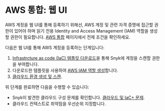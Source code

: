 # AWS 통합: 웹 UI

AWS 계정을 웹 UI를 통해 등록하기 위해선, AWS 계정 및 관련 자격 증명에 접근할 권한이 있어야 하며 읽기 전용 Identity and Access Management (IAM) 역할을 생성할 권한이 필요합니다. [AWS 통합](../) 페이지에서 전제 조건을 확인하세요.

다음은 웹 UI를 통해 AWS 계정을 등록하는 단계입니다:

1. [Infrastrcture as code (IaC) 템플릿 다운로드](step-1-download-iam-role-iac-template-web-ui.md)을 통해 Snyk에 계정을 스캔할 권한을 부여합니다.
2. 다운로드한 템플릿을 사용하여 [AWS IAM 역할 생성](step-2-create-the-snyk-iam-role.md)합니다.
3. [클라우드 환경 생성 및 스캔](step-3-create-and-scan-a-snyk-cloud-environment-web-ui.md).

위 단계를 완료하면 다음을 수행할 수 있습니다:

* Snyk이 발견한 클라우드 구성 문제를 확인합니다. [클라우드 및 IaC+ 문제](../../../getting-started-with-iac+-and-cloud-scans/manage-iac+-and-cloud-issues/).
* 클라우드 컨텍스트로 취약점을 우선순위 지정합니다.
